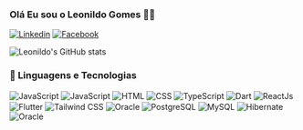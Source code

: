 

### Olá Eu sou o Leonildo Gomes 👨‍💻


[![Linkedin](https://img.shields.io/badge/LinkedIn-0077B5?style=for-the-badge&logo=linkedin&logoColor=white)](https://www.linkedin.com/in/leonildo-gomes/)
[![Facebook]( https://img.shields.io/badge/Facebook-1877F2?style=for-the-badge&logo=facebook&logoColor=white)](https://www.facebook.com/Leonildo1)



![Leonildo's GitHub stats](https://github-readme-stats.vercel.app/api?username=Leonildo-Gomes&show_icons=true&theme=dracula)




### 🤖 Linguagens e Tecnologias
<div style="display: inline_block"> 
    <img 
        align="center" 
        alt="JavaScript"
        title="JavaScript" 
        src="https://img.shields.io/badge/JavaScript-F7DF1E?style=for-the-badge&logo=javascript&logoColor=black" />
    <img 
        align="center" 
        alt="JavaScript"
        title="JavaScript" 
        src="https://img.shields.io/badge/Java-ED8B00?style=for-the-badge&logo=openjdk&logoColor=white" />
    <img 
        align="center" 
        alt="HTML"
        title="HTML" 
        src="https://img.shields.io/badge/HTML5-E34F26?style=for-the-badge&logo=html5&logoColor=white" />
    <img 
        align="center" 
        alt="CSS"
        title="CSS" 
        src="https://img.shields.io/badge/CSS3-1572B6?style=for-the-badge&logo=css3&logoColor=white" />
    <img 
        align="center" 
        alt="TypeScript"
        title="TypeScript" 
        src="https://img.shields.io/badge/TypeScript-007ACC?style=for-the-badge&logo=typescript&logoColor=white" />
    <img 
        align="center" 
        alt="Dart"
        title="Dart" 
        src="https://img.shields.io/badge/Dart-0175C2?style=for-the-badge&logo=dart&logoColor=white" />
    <img 
        align="center" 
        alt="ReactJs"
        title="ReactJs" 
        src="https://img.shields.io/badge/React-20232A?style=for-the-badge&logo=react&logoColor=61DAFB" />
    <img 
        align="center" 
        alt="Flutter"
        title="Flutter" 
        src="https://img.shields.io/badge/Flutter-02569B?style=for-the-badge&logo=flutter&logoColor=white" />
    <img 
        align="center" 
        alt="Tailwind CSS"
        title="Tailwind CSS" 
        src="https://img.shields.io/badge/Tailwind_CSS-38B2AC?style=for-the-badge&logo=tailwind-css&logoColor=white" />
    <img 
        align="center" 
        alt="Oracle"
        title="Oracle" 
        src="https://img.shields.io/badge/Oracle-F80000?style=for-the-badge&logo=oracle&logoColor=black"/>
        <img 
        align="center" 
        alt="PostgreSQL"
        title="PostgreSQL" 
        src="https://img.shields.io/badge/PostgreSQL-316192?style=for-the-badge&logo=postgresql&logoColor=white"/>
        <img 
        align="center" 
        alt="MySQL"
        title="MySQL" 
        src="https://img.shields.io/badge/MySQL-005C84?style=for-the-badge&logo=mysql&logoColor=white"/>
        <img 
        align="center" 
        alt="Hibernate"
        title="Hibernate" 
        src="https://img.shields.io/badge/Hibernate-59666C?style=for-the-badge&logo=Hibernate&logoColor=white"/>
        <img 
        align="center" 
        alt="Oracle"
        title="Oracle" 
        src="https://img.shields.io/badge/Oracle-F80000?style=for-the-badge&logo=oracle&logoColor=black"/>

</div>
   
    
<br/>
<br/>

